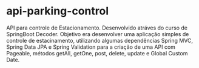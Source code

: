 # api-parking-control

API para controle de Estacionamento. 
Desenvolvido atráves do curso de SpringBoot Decoder.
Objetivo era desenvolver uma aplicação simples de controle de estacinamento, utilizando algumas dependências Spring MVC, Spring Data JPA e Spring Validation para a criação de uma API com Pageable, métodos getAll, getOne, post, delete, update e Global Custom Date.
